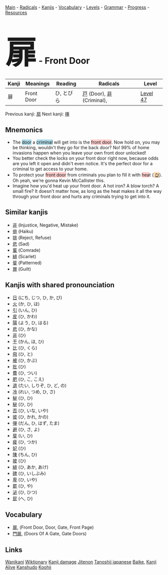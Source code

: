 <style> bigfont {font-size: 100px}</style>
[Main](../README.md) -
[Radicals](../radicals.md) -
[Kanjis](../kanjis.md) -
[Vocabulary](../vocabulary.md) -
[Levels](../levels.md) -
[Grammar](../grammar.md) - 
[Progress](../progress.md) -
[Resources](../resources.md)
# <bigfont> 扉</bigfont> - Front Door 

| Kanji | Meanings | Reading | Radicals | Level |
| --- | --- | --- | --- | --- |
| 扉 | Front Door | ひ, とびら | [戸](../radicals/戸.md) (Door), [非](../radicals/非.md) (Criminal),  | [Level 47](../levels/wk_level47.md) |

Previous kanji: [扇](扇.md) Next kanji: [挿](挿.md) 

## Mnemonics
 * The <span style="background-color:#ADD8E6"> door</span> a <span style="background-color:#ADD8E6"> criminal</span> will get into is the <span style="background-color:#ffcccb"> front door</span>. Now hold on, you may be thinking, wouldn't they go for the back door? No! 99% of home invasions happen when you leave your own front door unlocked!
* You better check the locks on your front door right now, because odds are you left it open and didn't even notice. It's the perfect door for a criminal to get access to your home.
* To protect your <span style="background-color:#ffcccb"> front door</span> from criminals you plan to fill it with <span style="background-color:#ffcccb"> hea</span>t (<span style="background-color:#fed8b1"> [ひ](https://jisho.org/search/ひ)</span>). Oh yeah, we're gonna Kevin McCallister this.
* Imagine how you'd heat up your front door. A hot iron? A blow torch? A small fire? It doesn't matter how, as long as the heat makes it all the way through your front door and hurts any criminals trying to get into it.


## Similar kanjis
 * [非](非.md) (Injustice, Negative, Mistake)
* [俳](俳.md) (Haiku)
* [排](排.md) (Reject, Refuse)
* [悲](悲.md) (Sad)
* [輩](輩.md) (Comrade)
* [緋](緋.md) (Scarlet)
* [斐](斐.md) (Patterned)
* [罪](罪.md) (Guilt)



## Kanjis with shared pronounciation
 * [日](日.md) (にち, じつ, ひ, か, び)
* [火](火.md) (か, ひ, ほ)
* [引](引.md) (いん, ひ)
* [皮](皮.md) (ひ, かわ)
* [陽](陽.md) (よう, ひ, はる)
* [悲](悲.md) (ひ, かな)
* [非](非.md) (ひ)
* [干](干.md) (かん, ほ, ひ)
* [比](比.md) (ひ, くら)
* [飛](飛.md) (ひ, と)
* [被](被.md) (ひ, かぶ)
* [批](批.md) (ひ)
* [費](費.md) (ひ, つい)
* [肥](肥.md) (ひ, こ, こえ)
* [退](退.md) (たい, しりぞ, ひ, ど, の)
* [冷](冷.md) (れい, つめ, ひ, さ)
* [秘](秘.md) (ひ, ひ)
* [秘](秘.md) (ひ, ひ)
* [否](否.md) (ひ, いな, いや)
* [彼](彼.md) (ひ, かれ, かの)
* [弾](弾.md) (だん, ひ, はず, たま)
* [避](避.md) (ひ, さ, よ)
* [斐](斐.md) (い, ひ)
* [疲](疲.md) (ひ, つか)
* [妃](妃.md) (ひ)
* [陳](陳.md) (ちん, ひ)
* [披](披.md) (ひ)
* [緋](緋.md) (ひ, あか, あけ)
* [碑](碑.md) (ひ, いしぶみ)
* [卑](卑.md) (ひ, いや)
* [罷](罷.md) (ひ, や)
* [泌](泌.md) (ひ, ひつ)
* [屁](屁.md) (へ, ひ)



## Vocabulary
 * [扉](../vocabulary/扉.md), (Front Door, Door, Gate, Front Page)
* [門扉](../vocabulary/扉.md), (Doors Of A Gate, Gate Doors)




## Links 


[Wanikani](https://www.wanikani.com/kanji/扉)
[Wiktionary](https://en.wiktionary.org/wiki/扉)
[Kanji damage](http://www.kanjidamage.com/kanji/search?utf8=✓&q=扉)
[Jitenon](https://jitenon.com/kanji/扉)
[Tanoshii japanese](https://www.tanoshiijapanese.com/dictionary/kanji.cfm?k=扉)
[Baike](https://baike.baidu.com/item/扉),
[Kanji Alive](https://app.kanjialive.com/扉)
[Kanshudo](https://www.kanshudo.com/searchmn?q=扉)
[Koohii](https://kanji.koohii.com/study/kanji/扉)
